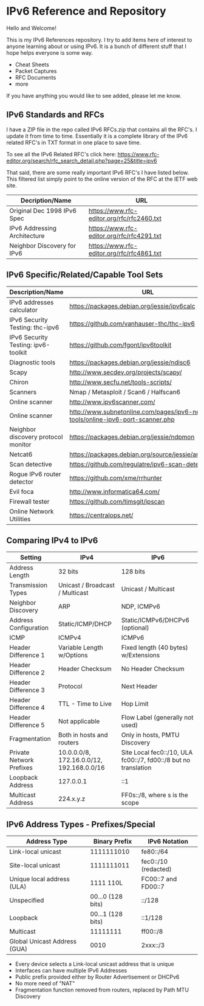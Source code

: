 # IPv6 Reference and Repository
Hello and Welcome!

This is my IPv6 References repository.  I try to add items here of interest to anyone learning about or using IPv6.  It is a bunch of different stuff that I hope helps everyone is some way.
* Cheat Sheets
* Packet Captures
* RFC Documents
* more

If you have anything you would like to see added, please let me know.

## IPv6 Standards and RFCs
I have a ZIP file in the repo called IPv6 RFCs.zip that contains all the RFC's.  I update it from time to time.  Essentially it is a complete library of the IPv6 related RFC's in TXT format in one place to save time.

To see all the IPv6 Related RFC's click here: https://www.rfc-editor.org/search/rfc_search_detail.php?page=25&title=ipv6

That said, there are some really important IPv6 RFC's I have listed below.  This filtered list simply point to the online version of the RFC at the IETF web site.

Decription/Name | URL 
------------------------------------ | ---------------------------------------------
Original Dec 1998 IPv6 Spec | https://www.rfc-editor.org/rfc/rfc2460.txt
IPv6 Addressing Architecture | https://www.rfc-editor.org/rfc/rfc4291.txt
Neighbor Discovery for IPv6 | https://www.rfc-editor.org/rfc/rfc4861.txt

## IPv6 Specific/Related/Capable Tool Sets
Description/Name | URL 
------------------------------------ | ---------------------------------------------
IPv6 addresses calculator | https://packages.debian.org/jessie/ipv6calc
IPv6 Security Testing: thc-ipv6 | https://github.com/vanhauser-thc/thc-ipv6
IPv6 Security Testing: ipv6-toolkit | https://github.com/fgont/ipv6toolkit
Diagnostic tools | https://packages.debian.org/jessie/ndisc6
Scapy | http://www.secdev.org/projects/scapy/
Chiron | http://www.secfu.net/tools-scripts/
Scanners | Nmap / Metasploit / Scan6 / Halfscan6
Online scanner | http://www.ipv6scanner.com/
Online scanner | http://www.subnetonline.com/pages/ipv6-network-tools/online-ipv6-port-scanner.php
Neighbor discovery protocol monitor | https://packages.debian.org/jessie/ndpmon
Netcat6 | https://packages.debian.org/source/jessie/amd64/nc6
Scan detective | https://github.com/regulatre/ipv6-scan-detective
Rogue IPv6 router detector | https://github.com/xme/rrhunter
Evil foca | http://www.informatica64.com/
Firewall tester | https://github.com/timsgit/ipscan
Online Network Utilities | https://centralops.net/

## Comparing IPv4 to IPv6
Setting | IPv4 | IPv6
------------------------------------ |------------------------------------ | ---------------------------------------------
Address Length | 32 bits | 128 bits
Transmission Types | Unicast / Broadcast / Multicast | Unicast / Multicast
Neighbor Discovery | ARP | NDP, ICMPv6
Address Configuration |  Static/ICMP/DHCP | Static/ICMPv6/DHCPv6 (optional) 
ICMP | ICMPv4 | ICMPv6
Header Difference 1 | Variable Length w/Options | Fixed length (40 bytes) w/Extensions
Header Difference 2 | Header Checksum | No Header Checksum
Header Difference 3 | Protocol | Next Header
Header Difference 4 | TTL - Time to Live | Hop Limit
Header Difference 5 | Not applicable | Flow Label (generally not used) 
Fragmentation | Both in hosts and routers | Only in hosts, PMTU Discovery
Private Network Prefixes | 10.0.0.0/8, 172.16.0.0/12, 192.168.0.0/16 | Site Local fec0::/10, ULA fc00::/7, fd00::/8 but no translation
Loopback Address | 127.0.0.1 | ::1
Multicast Address | 224.x.y.z | FF0s::/8, where s is the scope

## IPv6 Address Types - Prefixes/Special
Address Type | Binary Prefix | IPv6 Notation
------------------------------------ |------------------------------------ | ---------------------------------------------
Link-local unicast | 1111111010 | fe80::/64
Site-local unicast | 1111111011 | fec0::/10 (redacted)
Unique local address (ULA) | 1111 110L | FC00::7 and FD00::7 
Unspecified | 00...0 (128 bits) | ::/128
Loopback | 00...1 (128 bits) | ::1/128
Multicast | 11111111 | ff00::/8
Global Unicast Address (GUA) | 0010 | 2xxx::/3 


* Every device selects a Link-local unicast address that is unique
* Interfaces can have multiple IPv6 Addresses
* Public prefix provided either by Router Advertisement or DHCPv6
* No more need of "NAT"
* Fragmentation function removed from routers, replaced by Path MTU Discovery


